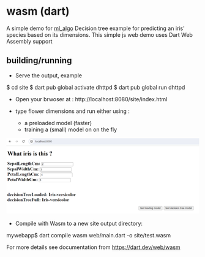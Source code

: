 # wasm (dart)

A simple demo for [ml_algo](https://pub.dev/packages/ml_algo)
Decision tree example for predicting an iris' species based on its dimensions.
This simple js web demo uses Dart Web Assembly support

## building/running
- Serve the output, example

$ cd site
$ dart pub global activate dhttpd
$ dart pub global run dhttpd

- Open your brwoser at : http://localhost:8080/site/index.html

- type flower dimensions and run either using :
    - a preloaded model (faster) 
    - training a (small) model on on the fly

![screenshot](screenshot.png)


- Compile with Wasm to a new site output directory:
 
mywebapp$ dart compile wasm web/main.dart -o site/test.wasm

For more details see documentation from https://dart.dev/web/wasm
